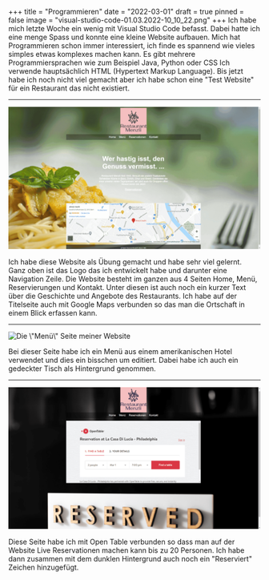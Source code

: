 +++
title = "Programmieren"
date = "2022-03-01"
draft = true
pinned = false
image = "visual-studio-code-01.03.2022-10_10_22.png"
+++
Ich habe mich letzte Woche ein wenig mit Visual Studio Code befasst. Dabei hatte ich eine menge Spass und konnte eine kleine Website aufbauen. Mich hat Programmieren schon immer interessiert, ich finde es spannend wie vieles simples etwas komplexes machen kann. Es gibt mehrere Programmiersprachen wie zum Beispiel Java, Python oder CSS Ich verwende hauptsächlich HTML (Hypertext Markup Language). Bis jetzt habe ich noch nicht viel gemacht aber ich habe schon eine "Test Website" für ein Restaurant das nicht existiert.

- - -

![](restaurant-menzli-brave-01.03.2022-09_40_32.png "Die Titelseite der Website ")

Ich habe diese Website als Übung gemacht und habe sehr viel gelernt. Ganz oben ist das Logo das ich entwickelt habe und darunter eine Navigation Zeile. Die Website besteht im ganzen aus 4 Seiten Home, Menü, Reservierungen und Kontakt. Unter diesen ist auch noch ein kurzer Text über die Geschichte und Angebote des Restaurants. Ich habe auf der Titelseite auch mit Google Maps verbunden so das man die Ortschaft in einem Blick erfassen kann.

- - -

![](restaurant-menzli-brave-01.03.2022-09_34_06.png "Die \\\"Menü\\\" Seite meiner Website ")

Bei dieser Seite habe ich ein Menü aus einem amerikanischen Hotel verwendet und dies ein bisschen um editiert. Dabei habe ich auch ein gedeckter Tisch als Hintergrund genommen.

- - -

![](restaurant-menzli-brave-01.03.2022-09_34_18.png "Die Seite für Reservationen ")

Diese Seite habe ich mit Open Table verbunden so dass man auf der Website Live Reservationen machen kann bis zu 20 Personen. Ich habe dann zusammen mit dem dunklen Hintergrund auch noch ein "Reserviert" Zeichen hinzugefügt.